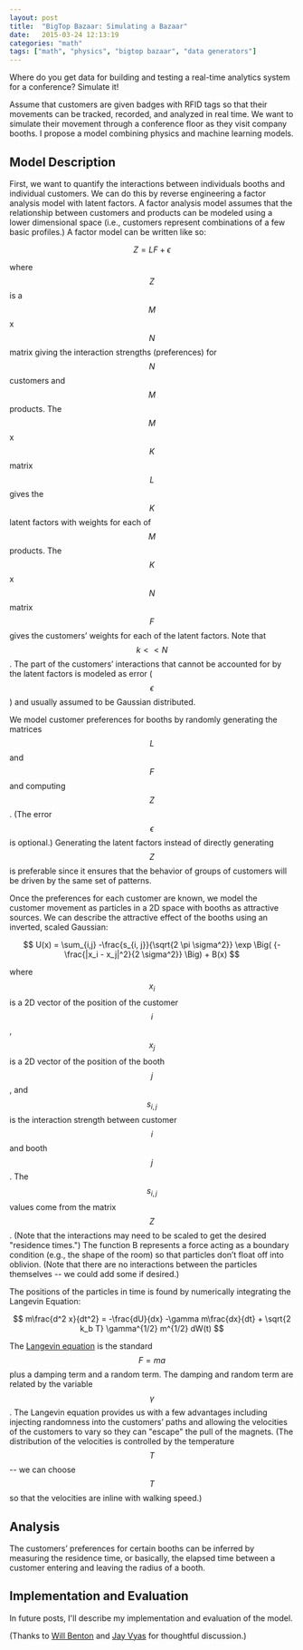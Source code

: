 ```yaml
---
layout: post
title:  "BigTop Bazaar: Simulating a Bazaar"
date:   2015-03-24 12:13:19
categories: "math"
tags: ["math", "physics", "bigtop bazaar", "data generators"]
---
```


Where do you get data for building and testing a real-time analytics system for a conference?  Simulate it!

Assume that customers are given badges with RFID tags so that their movements can be tracked, recorded, and analyzed in real time.  We want to simulate their movement through a conference floor as they visit company booths.  I propose a model combining physics and machine learning models.

## Model Description ##
First, we want to quantify the interactions between individuals booths and individual customers.  We can do this by reverse engineering a factor analysis model with latent factors.  A factor analysis model assumes that the relationship between customers and products can be modeled using a lower dimensional space (i.e., customers represent combinations of a few basic profiles.) A factor model can be written like so:

$$
Z=LF + \epsilon
$$

where $$Z$$ is a $$M$$x$$N$$ matrix giving the interaction strengths (preferences) for $$N$$ customers and $$M$$ products.  The $$M$$x$$K$$ matrix $$L$$ gives the $$K$$ latent factors with weights for each of $$M$$ products.  The $$K$$x$$N$$ matrix $$F$$ gives the customers’ weights for each of the latent factors.  Note that $$k << N$$.  The part of the customers’ interactions that cannot be accounted for by the latent factors is modeled as error ($$\epsilon$$) and usually assumed to be Gaussian distributed.

We model customer preferences for booths by randomly generating the matrices $$L$$ and $$F$$ and computing $$Z$$.  (The error $$\epsilon$$ is optional.)  Generating the latent factors instead of directly generating $$Z$$ is preferable since it ensures that the behavior of groups of customers will be driven by the same set of patterns.

Once the preferences for each customer are known, we model the customer movement as particles in a 2D space with booths as attractive sources.  We can describe the attractive effect of the booths using an inverted, scaled Gaussian:

$$
U(x) = \sum_{i,j} -\frac{s_{i, j}}{\sqrt{2 \pi \sigma^2}} \exp \Big( {-\frac{|x_i - x_j|^2}{2 \sigma^2}} \Big) + B(x)
$$

where $$x_i$$ is a 2D vector of the position of the customer $$i$$, $$x_j$$ is a 2D vector of the position of the booth $$j$$, and $$s_{i,j}$$ is the interaction strength between customer $$i$$ and booth $$j$$.  The $$s_{i, j}$$ values come from the matrix $$Z$$.  (Note that the interactions may need to be scaled to get the desired "residence times.") The function B represents a force acting as a boundary condition (e.g., the shape of the room) so that particles don’t float off into oblivion. (Note that there are no interactions between the particles themselves -- we could add some if desired.)

The positions of the particles in time is found by numerically integrating the Langevin Equation:

$$
m\frac{d^2 x}{dt^2} = -\frac{dU}{dx} -\gamma m\frac{dx}{dt} + \sqrt{2 k_b T} \gamma^{1/2} m^{1/2} dW(t)
$$

The [Langevin equation](http://rnowling.github.io/math/2015/03/21/langevin-equation.html) is the standard $$F=ma$$ plus a damping term and a random term.  The damping and random term are related by the variable $$\gamma$$.  The Langevin equation provides us with a few advantages including injecting randomness into the customers’ paths and allowing the velocities of the customers to vary so they can "escape" the pull of the magnets.  (The distribution of the velocities is controlled by the temperature $$T$$ -- we can choose $$T$$ so that the velocities are inline with walking speed.)

## Analysis ##
The customers’ preferences for certain booths can be inferred by measuring the residence time, or basically, the elapsed time between a customer entering and leaving the radius of a booth.

## Implementation and Evaluation ##
In future posts, I'll describe my implementation and evaluation of the model.

(Thanks to [Will Benton](http://web.willbenton.com/) and [Jay Vyas](http://jayunit100.blogspot.com/) for thoughtful discussion.)


